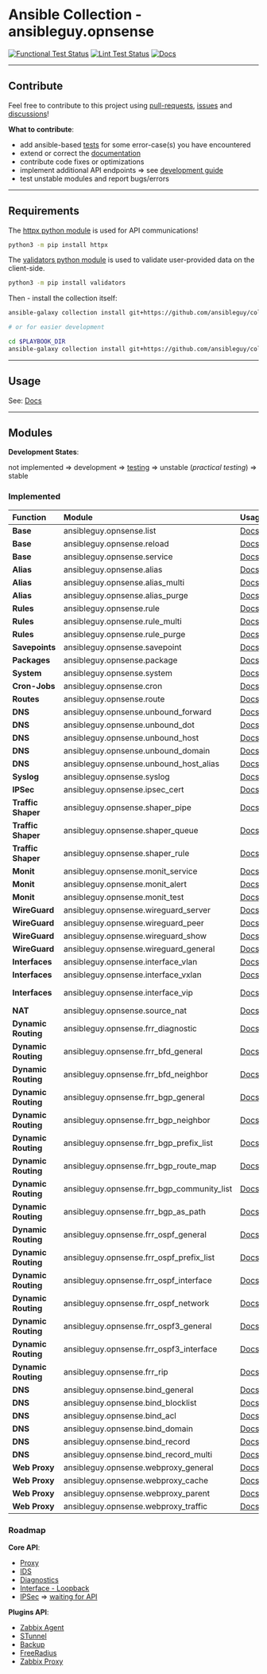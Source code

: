 # Ansible Collection - ansibleguy.opnsense

[![Functional Test Status](https://badges.ansibleguy.net/opnsense.collection.test.svg)](https://github.com/ansibleguy/collection_opnsense/blob/stable/scripts/test.sh)
[![Lint Test Status](https://badges.ansibleguy.net/opnsense.collection.lint.svg)](https://github.com/ansibleguy/collection_opnsense/blob/stable/scripts/lint.sh)
[![Docs](https://readthedocs.org/projects/opnsense_ansible/badge/?version=latest&style=flat)](https://opnsense.ansibleguy.net)

----

## Contribute

Feel free to contribute to this project using [pull-requests](https://github.com/ansibleguy/collection_opnsense/pulls), [issues](https://github.com/ansibleguy/collection_opnsense/issues) and [discussions](https://github.com/ansibleguy/collection_opnsense/discussions)!

**What to contribute**:

* add ansible-based [tests](https://github.com/ansibleguy/collection_opnsense/blob/stable/tests) for some error-case(s) you have encountered
* extend or correct the [documentation](https://github.com/ansibleguy/collection_opnsense/blob/stable/docs)
* contribute code fixes or optimizations
* implement additional API endpoints => see [development guide](https://opnsense.ansibleguy.net/usage/4_develop.html)
* test unstable modules and report bugs/errors

----

## Requirements

The [httpx python module](https://www.python-httpx.org/) is used for API communications!

```bash
python3 -m pip install httpx
```

The [validators python module](https://validators.readthedocs.io/) is used to validate user-provided data on the client-side.

```bash
python3 -m pip install validators
```

Then - install the collection itself:

```bash
ansible-galaxy collection install git+https://github.com/ansibleguy/collection_opnsense.git

# or for easier development

cd $PLAYBOOK_DIR
ansible-galaxy collection install git+https://github.com/ansibleguy/collection_opnsense.git -p ./collections
```

----

## Usage

See: [Docs](https://opnsense.ansibleguy.net)

----

## Modules

**Development States**:

not implemented => development => [testing](https://github.com/ansibleguy/collection_opnsense/blob/stable/tests) => unstable (_practical testing_) => stable

### Implemented


| Function            | Module                                     | Usage                                                                                                   | State                 |
|:--------------------|:-------------------------------------------|:--------------------------------------------------------------------------------------------------------|:----------------------|
| **Base**            | ansibleguy.opnsense.list                   | [Docs](https://opnsense.ansibleguy.net/modules/2_list.html)                                             | stable                |
| **Base**            | ansibleguy.opnsense.reload                 | [Docs](https://opnsense.ansibleguy.net/modules/2_reload.html)                                           | stable                |
| **Base**            | ansibleguy.opnsense.service                | [Docs](https://opnsense.ansibleguy.net/modules/2_service.html)                                          | stable                |
| **Alias**           | ansibleguy.opnsense.alias                  | [Docs](https://opnsense.ansibleguy.net/modules/alias.html)                                              | stable                | 
| **Alias**           | ansibleguy.opnsense.alias_multi            | [Docs](https://opnsense.ansibleguy.net/modules/alias_multi.html)                                        | stable                |
| **Alias**           | ansibleguy.opnsense.alias_purge            | [Docs](https://opnsense.ansibleguy.net/modules/alias_multi.html#ansibleguy-opnsense-alias-purge)        | unstable              |
| **Rules**           | ansibleguy.opnsense.rule                   | [Docs](https://opnsense.ansibleguy.net/modules/rule.html)                                               | unstable              |
| **Rules**           | ansibleguy.opnsense.rule_multi             | [Docs](https://opnsense.ansibleguy.net/modules/rule_multi.html)                                         | unstable              |
| **Rules**           | ansibleguy.opnsense.rule_purge             | [Docs](https://opnsense.ansibleguy.net/modules/rule_multi.html#ansibleguy-opnsense-rule-purge)          | unstable              |
| **Savepoints**      | ansibleguy.opnsense.savepoint              | [Docs](https://opnsense.ansibleguy.net/modules/savepoint.html)                                          | unstable              |
| **Packages**        | ansibleguy.opnsense.package                | [Docs](https://opnsense.ansibleguy.net/modules/package.html)                                            | stable                |
| **System**          | ansibleguy.opnsense.system                 | [Docs](https://opnsense.ansibleguy.net/modules/system.html)                                             | unstable              |
| **Cron-Jobs**       | ansibleguy.opnsense.cron                   | [Docs](https://opnsense.ansibleguy.net/modules/cron.html)                                               | unstable              |
| **Routes**          | ansibleguy.opnsense.route                  | [Docs](https://opnsense.ansibleguy.net/modules/route.html)                                              | unstable              |
| **DNS**             | ansibleguy.opnsense.unbound_forward        | [Docs](https://opnsense.ansibleguy.net/modules/unbound_forwarding.html)                                 | stable                |
| **DNS**             | ansibleguy.opnsense.unbound_dot            | [Docs](https://opnsense.ansibleguy.net/modules/unbound_dot.html)                                        | stable                |
| **DNS**             | ansibleguy.opnsense.unbound_host           | [Docs](https://opnsense.ansibleguy.net/modules/unbound_host.html)                                       | stable                |
| **DNS**             | ansibleguy.opnsense.unbound_domain         | [Docs](https://opnsense.ansibleguy.net/modules/unbound_domain.html)                                     | stable                |
| **DNS**             | ansibleguy.opnsense.unbound_host_alias     | [Docs](https://opnsense.ansibleguy.net/modules/unbound_host_alias.html)                                 | unstable              |
| **Syslog**          | ansibleguy.opnsense.syslog                 | [Docs](https://opnsense.ansibleguy.net/modules/syslog.html)                                             | stable                |
| **IPSec**           | ansibleguy.opnsense.ipsec_cert             | [Docs](https://opnsense.ansibleguy.net/modules/ipsec.html)                                              | unstable              |
| **Traffic Shaper**  | ansibleguy.opnsense.shaper_pipe            | [Docs](https://opnsense.ansibleguy.net/modules/shaper.html)                                             | unstable              |
| **Traffic Shaper**  | ansibleguy.opnsense.shaper_queue           | [Docs](https://opnsense.ansibleguy.net/modules/shaper.html)                                             | unstable              |
| **Traffic Shaper**  | ansibleguy.opnsense.shaper_rule            | [Docs](https://opnsense.ansibleguy.net/modules/shaper.html)                                             | unstable              |
| **Monit**           | ansibleguy.opnsense.monit_service          | [Docs](https://opnsense.ansibleguy.net/modules/monit.html)                                              | unstable              |
| **Monit**           | ansibleguy.opnsense.monit_alert            | [Docs](https://opnsense.ansibleguy.net/modules/monit.html)                                              | unstable              |
| **Monit**           | ansibleguy.opnsense.monit_test             | [Docs](https://opnsense.ansibleguy.net/modules/monit.html)                                              | unstable              |
| **WireGuard**       | ansibleguy.opnsense.wireguard_server       | [Docs](https://opnsense.ansibleguy.net/modules/wireguard.html)                                          | unstable              |
| **WireGuard**       | ansibleguy.opnsense.wireguard_peer         | [Docs](https://opnsense.ansibleguy.net/modules/wireguard.html)                                          | unstable              |
| **WireGuard**       | ansibleguy.opnsense.wireguard_show         | [Docs](https://opnsense.ansibleguy.net/modules/wireguard.html)                                          | unstable              |
| **WireGuard**       | ansibleguy.opnsense.wireguard_general      | [Docs](https://opnsense.ansibleguy.net/modules/wireguard.html)                                          | unstable              |
| **Interfaces**      | ansibleguy.opnsense.interface_vlan         | [Docs](https://opnsense.ansibleguy.net/modules/interface.html)                                          | unstable              |
| **Interfaces**      | ansibleguy.opnsense.interface_vxlan        | [Docs](https://opnsense.ansibleguy.net/modules/interface.html)                                          | unstable              |
| **Interfaces**      | ansibleguy.opnsense.interface_vip          | [Docs](https://opnsense.ansibleguy.net/modules/interface.html)                                          | development (_V23.1_) |
| **NAT**             | ansibleguy.opnsense.source_nat             | [Docs](https://opnsense.ansibleguy.net/modules/source_nat.html)                                         | unstable              |
| **Dynamic Routing** | ansibleguy.opnsense.frr_diagnostic         | [Docs](https://opnsense.ansibleguy.net/modules/frr_diagnostic.html)                                     | unstable              |
| **Dynamic Routing** | ansibleguy.opnsense.frr_bfd_general        | [Docs](https://opnsense.ansibleguy.net/modules/frr_bfd.html#ansibleguy-opnsense-frr-bfd-general)        | unstable              |
| **Dynamic Routing** | ansibleguy.opnsense.frr_bfd_neighbor       | [Docs](https://opnsense.ansibleguy.net/modules/frr_bfd.html#ansibleguy-opnsense-frr-bfd-neighbor)       | unstable              |
| **Dynamic Routing** | ansibleguy.opnsense.frr_bgp_general        | [Docs](https://opnsense.ansibleguy.net/modules/frr_bgp.html#ansibleguy-opnsense-frr-bgp-general)        | unstable              |
| **Dynamic Routing** | ansibleguy.opnsense.frr_bgp_neighbor       | [Docs](https://opnsense.ansibleguy.net/modules/frr_bgp.html#ansibleguy-opnsense-frr-bgp-neighbor)       | unstable              |
| **Dynamic Routing** | ansibleguy.opnsense.frr_bgp_prefix_list    | [Docs](https://opnsense.ansibleguy.net/modules/frr_bgp.html#ansibleguy-opnsense-frr-bgp-prefix-list)    | unstable              |
| **Dynamic Routing** | ansibleguy.opnsense.frr_bgp_route_map      | [Docs](https://opnsense.ansibleguy.net/modules/frr_bgp.html#ansibleguy-opnsense-frr-bgp-route-map)      | unstable              |
| **Dynamic Routing** | ansibleguy.opnsense.frr_bgp_community_list | [Docs](https://opnsense.ansibleguy.net/modules/frr_bgp.html#ansibleguy-opnsense-frr-bgp-community-list) | unstable              |
| **Dynamic Routing** | ansibleguy.opnsense.frr_bgp_as_path        | [Docs](https://opnsense.ansibleguy.net/modules/frr_bgp.html#ansibleguy-opnsense-frr-bgp-as-path)        | unstable              |
| **Dynamic Routing** | ansibleguy.opnsense.frr_ospf_general       | [Docs](https://opnsense.ansibleguy.net/modules/frr_ospf.html#ansibleguy-opnsense-frr-ospf-general)      | unstable              |
| **Dynamic Routing** | ansibleguy.opnsense.frr_ospf_prefix_list   | [Docs](https://opnsense.ansibleguy.net/modules/frr_ospf.html#ansibleguy-opnsense-frr-ospf-prefix-list)  | unstable              |
| **Dynamic Routing** | ansibleguy.opnsense.frr_ospf_interface     | [Docs](https://opnsense.ansibleguy.net/modules/frr_ospf.html#ansibleguy-opnsense-frr-ospf-interface)    | unstable              |
| **Dynamic Routing** | ansibleguy.opnsense.frr_ospf_network       | [Docs](https://opnsense.ansibleguy.net/modules/frr_ospf.html#ansibleguy-opnsense-frr-ospf-network)      | unstable              |
| **Dynamic Routing** | ansibleguy.opnsense.frr_ospf3_general      | [Docs](https://opnsense.ansibleguy.net/modules/frr_ospf.html#ansibleguy-opnsense-frr-ospf3-general)     | unstable              |
| **Dynamic Routing** | ansibleguy.opnsense.frr_ospf3_interface    | [Docs](https://opnsense.ansibleguy.net/modules/frr_ospf.html#ansibleguy-opnsense-frr-ospf3-interface)   | unstable              |
| **Dynamic Routing** | ansibleguy.opnsense.frr_rip                | [Docs](https://opnsense.ansibleguy.net/modules/frr_rip.html)                                            | unstable              |
| **DNS**             | ansibleguy.opnsense.bind_general           | [Docs](https://opnsense.ansibleguy.net/modules/bind.html#ansibleguy-opnsense-bind-general)              | unstable              |
| **DNS**             | ansibleguy.opnsense.bind_blocklist         | [Docs](https://opnsense.ansibleguy.net/modules/bind.html#ansibleguy-opnsense-bind-blocklist)            | unstable              |
| **DNS**             | ansibleguy.opnsense.bind_acl               | [Docs](https://opnsense.ansibleguy.net/modules/bind.html#ansibleguy-opnsense-bind-acl)                  | unstable              |
| **DNS**             | ansibleguy.opnsense.bind_domain            | [Docs](https://opnsense.ansibleguy.net/modules/bind.html#ansibleguy-opnsense-bind-domain)               | unstable              |
| **DNS**             | ansibleguy.opnsense.bind_record            | [Docs](https://opnsense.ansibleguy.net/modules/bind.html#ansibleguy-opnsense-bind-record)               | unstable              |
| **DNS**             | ansibleguy.opnsense.bind_record_multi      | [Docs](https://opnsense.ansibleguy.net/modules/bind.html#ansibleguy-opnsense-bind-record-multi)         | unstable              |
| **Web Proxy**       | ansibleguy.opnsense.webproxy_general       | [Docs](https://opnsense.ansibleguy.net/modules/webproxy.html)     | development              |
| **Web Proxy**       | ansibleguy.opnsense.webproxy_cache         | [Docs](https://opnsense.ansibleguy.net/modules/webproxy.html)     | development              |
| **Web Proxy**       | ansibleguy.opnsense.webproxy_parent        | [Docs](https://opnsense.ansibleguy.net/modules/webproxy.html)     | development              |
| **Web Proxy**       | ansibleguy.opnsense.webproxy_traffic       | [Docs](https://opnsense.ansibleguy.net/modules/webproxy.html)     | development              |


### Roadmap

**Core API**:

- [Proxy](https://docs.opnsense.org/development/api/core/proxy.html)
- [IDS](https://docs.opnsense.org/development/api/core/ids.html)
- [Diagnostics](https://docs.opnsense.org/development/api/core/diagnostics.html)
- [Interface - Loopback](https://docs.opnsense.org/development/api/core/interfaces.html)
- [IPSec](https://docs.opnsense.org/development/api/core/ipsec.html) => [waiting for API](https://github.com/opnsense/core/pull/6187#issuecomment-1356263118)

**Plugins API**:

- [Zabbix Agent](https://docs.opnsense.org/development/api/plugins/zabbixagent.html)
- [STunnel](https://docs.opnsense.org/development/api/plugins/stunnel.html)
- [Backup](https://docs.opnsense.org/development/api/plugins/backup.html)
- [FreeRadius](https://docs.opnsense.org/development/api/plugins/freeradius.html)
- [Zabbix Proxy](https://docs.opnsense.org/development/api/plugins/zabbixproxy.html)
